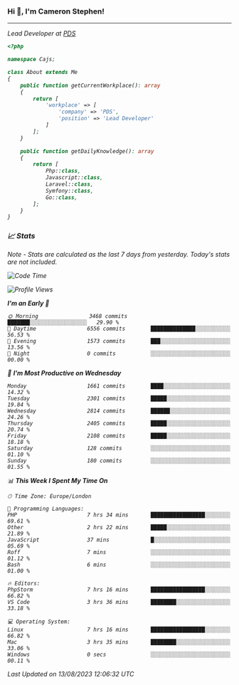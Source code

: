 ### Hi 👋, I'm Cameron Stephen!
<hr>
<p><em>Lead Developer at <a href="https://prindatasolutions.co.uk">PDS</a></p>


```php
<?php

namespace Cajs;

class About extends Me
{
    public function getCurrentWorkplace(): array
    {
        return [
            'workplace' => [
                'company' => 'PDS',
                'position' => 'Lead Developer'
            ]
        ];
    }

    public function getDailyKnowledge(): array
    {
        return [
            Php::class,
            Javascript::class,
            Laravel::class,
            Symfony::class,
            Go::class,
        ];
    }
}
```

### 📈 Stats
<p><em>Note - Stats are calculated as the last 7 days from yesterday. Today's stats are not included.</em></p>


<!--START_SECTION:waka-->
![Code Time](http://img.shields.io/badge/Code%20Time-3%2C491%20hrs%2047%20mins-blue)

![Profile Views](http://img.shields.io/badge/Profile%20Views-0-blue)

**I'm an Early 🐤** 

```text
🌞 Morning                3468 commits        ███████░░░░░░░░░░░░░░░░░░   29.90 % 
🌆 Daytime                6556 commits        ██████████████░░░░░░░░░░░   56.53 % 
🌃 Evening                1573 commits        ███░░░░░░░░░░░░░░░░░░░░░░   13.56 % 
🌙 Night                  0 commits           ░░░░░░░░░░░░░░░░░░░░░░░░░   00.00 % 
```
📅 **I'm Most Productive on Wednesday** 

```text
Monday                   1661 commits        ████░░░░░░░░░░░░░░░░░░░░░   14.32 % 
Tuesday                  2301 commits        █████░░░░░░░░░░░░░░░░░░░░   19.84 % 
Wednesday                2814 commits        ██████░░░░░░░░░░░░░░░░░░░   24.26 % 
Thursday                 2405 commits        █████░░░░░░░░░░░░░░░░░░░░   20.74 % 
Friday                   2108 commits        █████░░░░░░░░░░░░░░░░░░░░   18.18 % 
Saturday                 128 commits         ░░░░░░░░░░░░░░░░░░░░░░░░░   01.10 % 
Sunday                   180 commits         ░░░░░░░░░░░░░░░░░░░░░░░░░   01.55 % 
```


📊 **This Week I Spent My Time On** 

```text
🕑︎ Time Zone: Europe/London

💬 Programming Languages: 
PHP                      7 hrs 34 mins       █████████████████░░░░░░░░   69.61 % 
Other                    2 hrs 22 mins       █████░░░░░░░░░░░░░░░░░░░░   21.89 % 
JavaScript               37 mins             █░░░░░░░░░░░░░░░░░░░░░░░░   05.69 % 
Roff                     7 mins              ░░░░░░░░░░░░░░░░░░░░░░░░░   01.12 % 
Bash                     6 mins              ░░░░░░░░░░░░░░░░░░░░░░░░░   01.00 % 

🔥 Editors: 
PhpStorm                 7 hrs 16 mins       █████████████████░░░░░░░░   66.82 % 
VS Code                  3 hrs 36 mins       ████████░░░░░░░░░░░░░░░░░   33.18 % 

💻 Operating System: 
Linux                    7 hrs 16 mins       █████████████████░░░░░░░░   66.82 % 
Mac                      3 hrs 35 mins       ████████░░░░░░░░░░░░░░░░░   33.06 % 
Windows                  0 secs              ░░░░░░░░░░░░░░░░░░░░░░░░░   00.11 % 
```


 Last Updated on 13/08/2023 12:06:32 UTC
<!--END_SECTION:waka-->

